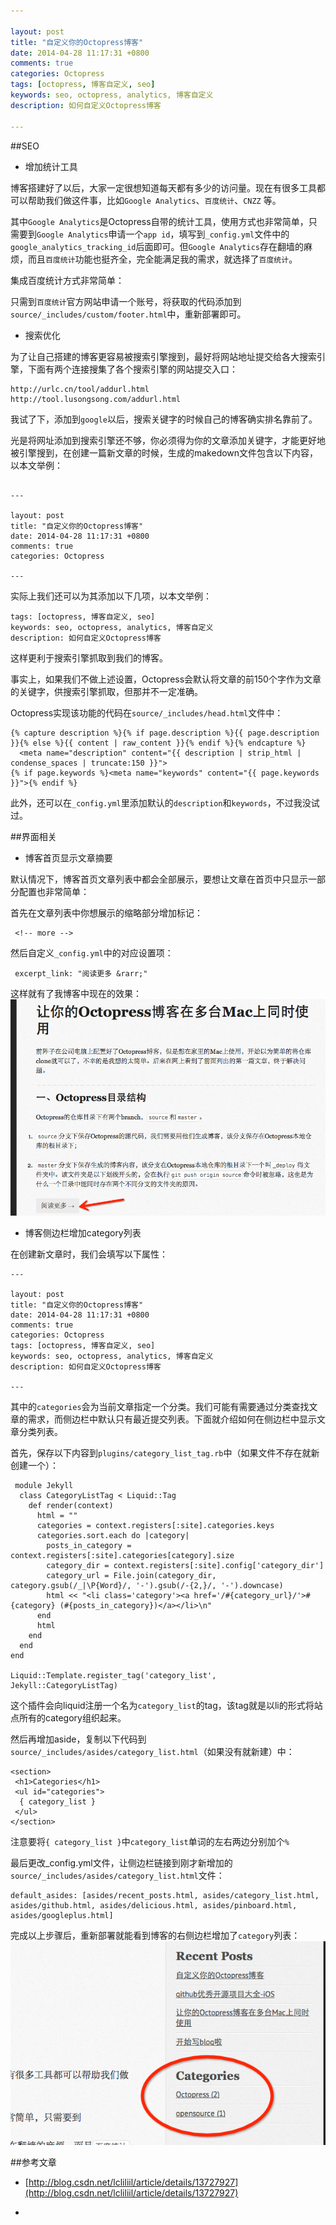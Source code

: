 ```yaml
---

layout: post
title: "自定义你的Octopress博客"
date: 2014-04-28 11:17:31 +0800
comments: true
categories: Octopress
tags: [octopress, 博客自定义, seo]
keywords: seo, octopress, analytics, 博客自定义
description: 如何自定义Octopress博客

---
```



##SEO

* 增加统计工具

博客搭建好了以后，大家一定很想知道每天都有多少的访问量。现在有很多工具都可以帮助我们做这件事，比如`Google Analytics`、`百度统计`、`CNZZ` 等。

其中`Google Analytics`是Octopress自带的统计工具，使用方式也非常简单，只需要到`Google Analytics`申请一个`app id`，填写到`_config.yml`文件中的`google_analytics_tracking_id`后面即可。但`Google Analytics`存在翻墙的麻烦，而且`百度统计`功能也挺齐全，完全能满足我的需求，就选择了`百度统计`。

集成百度统计方式非常简单：

只需到`百度统计`官方网站申请一个账号，将获取的代码添加到`source/_includes/custom/footer.html`中，重新部署即可。

 <!-- more -->

* 搜索优化

为了让自己搭建的博客更容易被搜索引擎搜到，最好将网站地址提交给各大搜索引擎，下面有两个连接搜集了各个搜索引擎的网站提交入口：

```
http://urlc.cn/tool/addurl.html
http://tool.lusongsong.com/addurl.html
```

我试了下，添加到`google`以后，搜索关键字的时候自己的博客确实排名靠前了。


光是将网址添加到搜索引擎还不够，你必须得为你的文章添加关键字，才能更好地被引擎搜到，在创建一篇新文章的时候，生成的makedown文件包含以下内容，以本文举例：

```

---

layout: post
title: "自定义你的Octopress博客"
date: 2014-04-28 11:17:31 +0800
comments: true
categories: Octopress

---
```

实际上我们还可以为其添加以下几项，以本文举例：

```
tags: [octopress, 博客自定义, seo]
keywords: seo, octopress, analytics, 博客自定义
description: 如何自定义Octopress博客
```

这样更利于搜索引擎抓取到我们的博客。

事实上，如果我们不做上述设置，Octopress会默认将文章的前150个字作为文章的关键字，供搜索引擎抓取，但那并不一定准确。

Octopress实现该功能的代码在`source/_includes/head.html`文件中：

```
{% capture description %}{% if page.description %}{{ page.description }}{% else %}{{ content | raw_content }}{% endif %}{% endcapture %}
  <meta name="description" content="{{ description | strip_html | condense_spaces | truncate:150 }}">
{% if page.keywords %}<meta name="keywords" content="{{ page.keywords }}">{% endif %}
```

此外，还可以在`_config.yml`里添加默认的`description`和`keywords`，不过我没试过。



##界面相关

* 博客首页显示文章摘要

默认情况下，博客首页文章列表中都会全部展示，要想让文章在首页中只显示一部分配置也非常简单：

首先在文章列表中你想展示的缩略部分增加标记：

```
 <!-- more -->

```


然后自定义`_config.yml`中的对应设置项：

```
 excerpt_link: "阅读更多 &rarr;"
```

这样就有了我博客中现在的效果：
![read more](https://github.com/wangzz/wangzz.github.com/blob/master/images/336C83D8-ADEB-49A2-93D6-815A74509434.png?raw=true)

* 博客侧边栏增加category列表

在创建新文章时，我们会填写以下属性：

```
---

layout: post
title: "自定义你的Octopress博客"
date: 2014-04-28 11:17:31 +0800
comments: true
categories: Octopress
tags: [octopress, 博客自定义, seo]
keywords: seo, octopress, analytics, 博客自定义
description: 如何自定义Octopress博客

---
```



其中的`categories`会为当前文章指定一个分类。我们可能有需要通过分类查找文章的需求，而侧边栏中默认只有最近提交列表。下面就介绍如何在侧边栏中显示文章分类列表。


首先，保存以下内容到`plugins/category_list_tag.rb`中（如果文件不存在就新创建一个）：


```
 module Jekyll
  class CategoryListTag < Liquid::Tag
    def render(context)
      html = ""
      categories = context.registers[:site].categories.keys
      categories.sort.each do |category|
        posts_in_category = context.registers[:site].categories[category].size
        category_dir = context.registers[:site].config['category_dir']
        category_url = File.join(category_dir, category.gsub(/_|\P{Word}/, '-').gsub(/-{2,}/, '-').downcase)
        html << "<li class='category'><a href='/#{category_url}/'>#{category} (#{posts_in_category})</a></li>\n"
      end
      html
    end
  end
end

Liquid::Template.register_tag('category_list', Jekyll::CategoryListTag)

```


这个插件会向liquid注册一个名为`category_list`的tag，该tag就是以li的形式将站点所有的category组织起来。


然后再增加aside，复制以下代码到`source/_includes/asides/category_list.html`（如果没有就新建）中：

```
<section>
 <h1>Categories</h1>
 <ul id="categories">
  { category_list }
 </ul>
</section>
```
注意要将`{ category_list }`中`category_list`单词的左右两边分别加个`%`

最后更改_config.yml文件，让侧边栏链接到刚才新增加的`source/_includes/asides/category_list.html`文件：


```
default_asides: [asides/recent_posts.html, asides/category_list.html, asides/github.html, asides/delicious.html, asides/pinboard.html, asides/googleplus.html]

```

完成以上步骤后，重新部署就能看到博客的右侧边栏增加了`category`列表：
![category](https://github.com/wangzz/wangzz.github.com/blob/master/images/ED4CED7F-41A1-4A2C-9681-79D73342B4B0.png?raw=true)








##参考文章

* [http://blog.csdn.net/lcliliil/article/details/13727927](http://blog.csdn.net/lcliliil/article/details/13727927)

*
